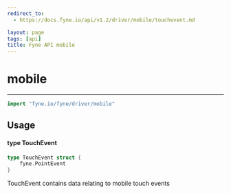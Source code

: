 ```yaml
---
redirect_to:
  - https://docs.fyne.io/api/v1.2/driver/mobile/touchevent.md

layout: page
tags: [api]
title: Fyne API mobile
---
```



# mobile
---
```go
import "fyne.io/fyne/driver/mobile"
```

## Usage

#### type TouchEvent

```go
type TouchEvent struct {
	fyne.PointEvent
}
```

TouchEvent contains data relating to mobile touch events
